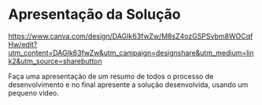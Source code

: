 # Apresentação da Solução
https://www.canva.com/design/DAGIk63fwZw/M8sZ4ozGSPSvbm8WOCqfHw/edit?utm_content=DAGIk63fwZw&utm_campaign=designshare&utm_medium=link2&utm_source=sharebutton

Faça uma apresentação de um resumo de todos o processo de desenvolvimento e no final apresente a solução desenvolvida, usando um pequeno vídeo.
